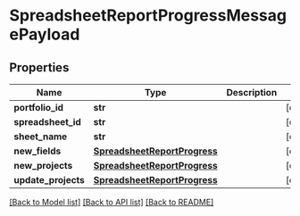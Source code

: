 # SpreadsheetReportProgressMessagePayload

## Properties
Name | Type | Description | Notes
------------ | ------------- | ------------- | -------------
**portfolio_id** | **str** |  | [optional] 
**spreadsheet_id** | **str** |  | [optional] 
**sheet_name** | **str** |  | [optional] 
**new_fields** | [**SpreadsheetReportProgress**](SpreadsheetReportProgress.md) |  | [optional] 
**new_projects** | [**SpreadsheetReportProgress**](SpreadsheetReportProgress.md) |  | [optional] 
**update_projects** | [**SpreadsheetReportProgress**](SpreadsheetReportProgress.md) |  | [optional] 

[[Back to Model list]](../README.md#documentation-for-models) [[Back to API list]](../README.md#documentation-for-api-endpoints) [[Back to README]](../README.md)


